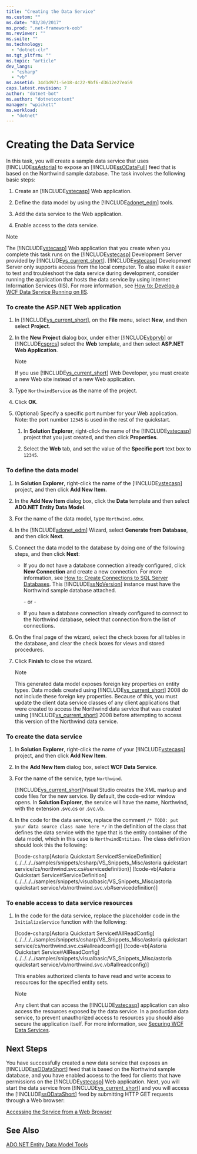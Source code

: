 ```yaml
---
title: "Creating the Data Service"
ms.custom: ""
ms.date: "03/30/2017"
ms.prod: ".net-framework-oob"
ms.reviewer: ""
ms.suite: ""
ms.technology: 
  - "dotnet-clr"
ms.tgt_pltfrm: ""
ms.topic: "article"
dev_langs: 
  - "csharp"
  - "vb"
ms.assetid: 34d1d971-5e18-4c22-9bf6-d3612e27ea59
caps.latest.revision: 7
author: "dotnet-bot"
ms.author: "dotnetcontent"
manager: "wpickett"
ms.workload: 
  - "dotnet"
---
```

# Creating the Data Service
In this task, you will create a sample data service that uses [!INCLUDE[ssAstoria](../../../../includes/ssastoria-md.md)] to expose an [!INCLUDE[ssODataFull](../../../../includes/ssodatafull-md.md)] feed that is based on the Northwind sample database. The task involves the following basic steps:  
  
1.  Create an [!INCLUDE[vstecasp](../../../../includes/vstecasp-md.md)] Web application.  
  
2.  Define the data model by using the [!INCLUDE[adonet_edm](../../../../includes/adonet-edm-md.md)] tools.  
  
3.  Add the data service to the Web application.  
  
4.  Enable access to the data service.  
  
> [!NOTE]
>  The [!INCLUDE[vstecasp](../../../../includes/vstecasp-md.md)] Web application that you create when you complete this task runs on the [!INCLUDE[vstecasp](../../../../includes/vstecasp-md.md)] Development Server provided by [!INCLUDE[vs_current_short](../../../../includes/vs-current-short-md.md)]. [!INCLUDE[vstecasp](../../../../includes/vstecasp-md.md)] Development Server only supports access from the local computer. To also make it easier to test and troubleshoot the data service during development, consider running the application that hosts the data service by using Internet Information Services (IIS). For more information, see [How to: Develop a WCF Data Service Running on IIS](../../../../docs/framework/data/wcf/how-to-develop-a-wcf-data-service-running-on-iis.md).  
  
### To create the ASP.NET Web application  
  
1.  In [!INCLUDE[vs_current_short](../../../../includes/vs-current-short-md.md)], on the **File** menu, select **New**, and then select **Project**.  
  
2.  In the **New Project** dialog box, under either [!INCLUDE[vbprvb](../../../../includes/vbprvb-md.md)] or [!INCLUDE[csprcs](../../../../includes/csprcs-md.md)] select the **Web** template, and then select **ASP.NET Web Application**.  
  
    > [!NOTE]
    >  If you use [!INCLUDE[vs_current_short](../../../../includes/vs-current-short-md.md)] Web Developer, you must create a new Web site instead of a new Web application.  
  
3.  Type `NorthwindService` as the name of the project.  
  
4.  Click **OK**.  
  
5.  (Optional) Specify a specific port number for your Web application. Note: the port number `12345` is used in the rest of the quickstart.  
  
    1.  In **Solution Explorer**, right-click the name of the [!INCLUDE[vstecasp](../../../../includes/vstecasp-md.md)] project that you just created, and then click **Properties**.  
  
    2.  Select the **Web** tab, and set the value of the **Specific port** text box to `12345`.  
  
### To define the data model  
  
1.  In **Solution Explorer**, right-click the name of the [!INCLUDE[vstecasp](../../../../includes/vstecasp-md.md)] project, and then click **Add New Item.**  
  
2.  In the **Add New Item** dialog box, click the **Data** template and then select **ADO.NET Entity Data Model**.  
  
3.  For the name of the data model, type `Northwind.edmx`.  
  
4.  In the [!INCLUDE[adonet_edm](../../../../includes/adonet-edm-md.md)] Wizard, select **Generate from Database**, and then click **Next**.  
  
5.  Connect the data model to the database by doing one of the following steps, and then click **Next**:  
  
    -   If you do not have a database connection already configured, click **New Connection** and create a new connection. For more information, see [How to: Create Connections to SQL Server Databases](http://go.microsoft.com/fwlink/?LinkId=123631). This [!INCLUDE[ssNoVersion](../../../../includes/ssnoversion-md.md)] instance must have the Northwind sample database attached.  
  
         \- or -  
  
    -   If you have a database connection already configured to connect to the Northwind database, select that connection from the list of connections.  
  
6.  On the final page of the wizard, select the check boxes for all tables in the database, and clear the check boxes for views and stored procedures.  
  
7.  Click **Finish** to close the wizard.  
  
    > [!NOTE]
    >  This generated data model exposes foreign key properties on entity types. Data models created using [!INCLUDE[vs_current_short](../../../../includes/vs-current-short-md.md)] 2008 do not include these foreign key properties. Because of this, you must update the client data service classes of any client applications that were created to access the Northwind data service that was created using [!INCLUDE[vs_current_short](../../../../includes/vs-current-short-md.md)] 2008 before attempting to access this version of the Northwind data service.  
  
### To create the data service  
  
1.  In **Solution Explorer**, right-click the name of your [!INCLUDE[vstecasp](../../../../includes/vstecasp-md.md)] project, and then click **Add New Item**.  
  
2.  In the **Add New Item** dialog box, select **WCF Data Service**.  
  
3.  For the name of the service, type `Northwind`.  
  
     [!INCLUDE[vs_current_short](../../../../includes/vs-current-short-md.md)]Visual Studio creates the XML markup and code files for the new service. By default, the code-editor window opens. In **Solution Explorer**, the service will have the name, Northwind, with the extension .svc.cs or .svc.vb.  
  
4.  In the code for the data service, replace the comment `/* TODO: put your data source class name here */` in the definition of the class that defines the data service with the type that is the entity container of the data model, which in this case is `NorthwindEntities`. The class definition should look this the following:  
  
     [!code-csharp[Astoria Quickstart Service#ServiceDefinition](../../../../samples/snippets/csharp/VS_Snippets_Misc/astoria quickstart service/cs/northwind.svc.cs#servicedefinition)]
     [!code-vb[Astoria Quickstart Service#ServiceDefinition](../../../../samples/snippets/visualbasic/VS_Snippets_Misc/astoria quickstart service/vb/northwind.svc.vb#servicedefinition)]  
  
### To enable access to data service resources  
  
1.  In the code for the data service, replace the placeholder code in the `InitializeService` function with the following:  
  
     [!code-csharp[Astoria Quickstart Service#AllReadConfig](../../../../samples/snippets/csharp/VS_Snippets_Misc/astoria quickstart service/cs/northwind.svc.cs#allreadconfig)]
     [!code-vb[Astoria Quickstart Service#AllReadConfig](../../../../samples/snippets/visualbasic/VS_Snippets_Misc/astoria quickstart service/vb/northwind.svc.vb#allreadconfig)]  
  
     This enables authorized clients to have read and write access to resources for the specified entity sets.  
  
    > [!NOTE]
    >  Any client that can access the [!INCLUDE[vstecasp](../../../../includes/vstecasp-md.md)] application can also access the resources exposed by the data service. In a production data service, to prevent unauthorized access to resources you should also secure the application itself. For more information, see [Securing WCF Data Services](../../../../docs/framework/data/wcf/securing-wcf-data-services.md).  
  
## Next Steps  
 You have successfully created a new data service that exposes an [!INCLUDE[ssODataShort](../../../../includes/ssodatashort-md.md)] feed that is based on the Northwind sample database, and you have enabled access to the feed for clients that have permissions on the [!INCLUDE[vstecasp](../../../../includes/vstecasp-md.md)] Web application. Next, you will start the data service from [!INCLUDE[vs_current_short](../../../../includes/vs-current-short-md.md)] and you will access the [!INCLUDE[ssODataShort](../../../../includes/ssodatashort-md.md)] feed by submitting HTTP GET requests through a Web browser:  
  
 [Accessing the Service from a Web Browser](../../../../docs/framework/data/wcf/accessing-the-service-from-a-web-browser-wcf-data-services-quickstart.md)  
  
## See Also  
 [ADO.NET Entity Data Model  Tools](http://msdn.microsoft.com/library/91076853-0881-421b-837a-f582f36be527)

